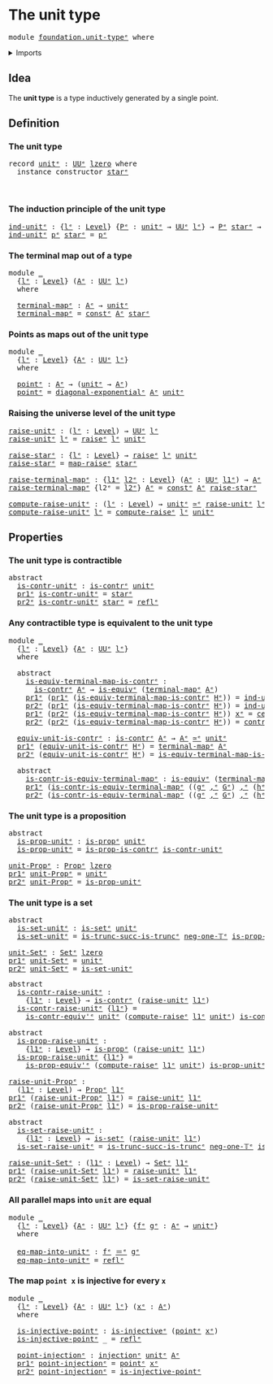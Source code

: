 # The unit type

<pre class="Agda"><a id="26" class="Keyword">module</a> <a id="33" href="foundation.unit-type%25E1%25B5%2589.html" class="Module">foundation.unit-typeᵉ</a> <a id="55" class="Keyword">where</a>
</pre>
<details><summary>Imports</summary>

<pre class="Agda"><a id="111" class="Keyword">open</a> <a id="116" class="Keyword">import</a> <a id="123" href="foundation.dependent-pair-types%25E1%25B5%2589.html" class="Module">foundation.dependent-pair-typesᵉ</a>
<a id="156" class="Keyword">open</a> <a id="161" class="Keyword">import</a> <a id="168" href="foundation.diagonal-maps-of-types%25E1%25B5%2589.html" class="Module">foundation.diagonal-maps-of-typesᵉ</a>
<a id="203" class="Keyword">open</a> <a id="208" class="Keyword">import</a> <a id="215" href="foundation.raising-universe-levels%25E1%25B5%2589.html" class="Module">foundation.raising-universe-levelsᵉ</a>
<a id="251" class="Keyword">open</a> <a id="256" class="Keyword">import</a> <a id="263" href="foundation.universe-levels%25E1%25B5%2589.html" class="Module">foundation.universe-levelsᵉ</a>

<a id="292" class="Keyword">open</a> <a id="297" class="Keyword">import</a> <a id="304" href="foundation-core.constant-maps%25E1%25B5%2589.html" class="Module">foundation-core.constant-mapsᵉ</a>
<a id="335" class="Keyword">open</a> <a id="340" class="Keyword">import</a> <a id="347" href="foundation-core.contractible-types%25E1%25B5%2589.html" class="Module">foundation-core.contractible-typesᵉ</a>
<a id="383" class="Keyword">open</a> <a id="388" class="Keyword">import</a> <a id="395" href="foundation-core.equivalences%25E1%25B5%2589.html" class="Module">foundation-core.equivalencesᵉ</a>
<a id="425" class="Keyword">open</a> <a id="430" class="Keyword">import</a> <a id="437" href="foundation-core.identity-types%25E1%25B5%2589.html" class="Module">foundation-core.identity-typesᵉ</a>
<a id="469" class="Keyword">open</a> <a id="474" class="Keyword">import</a> <a id="481" href="foundation-core.injective-maps%25E1%25B5%2589.html" class="Module">foundation-core.injective-mapsᵉ</a>
<a id="513" class="Keyword">open</a> <a id="518" class="Keyword">import</a> <a id="525" href="foundation-core.propositions%25E1%25B5%2589.html" class="Module">foundation-core.propositionsᵉ</a>
<a id="555" class="Keyword">open</a> <a id="560" class="Keyword">import</a> <a id="567" href="foundation-core.sets%25E1%25B5%2589.html" class="Module">foundation-core.setsᵉ</a>
<a id="589" class="Keyword">open</a> <a id="594" class="Keyword">import</a> <a id="601" href="foundation-core.truncated-types%25E1%25B5%2589.html" class="Module">foundation-core.truncated-typesᵉ</a>
<a id="634" class="Keyword">open</a> <a id="639" class="Keyword">import</a> <a id="646" href="foundation-core.truncation-levels%25E1%25B5%2589.html" class="Module">foundation-core.truncation-levelsᵉ</a>
</pre>
</details>

## Idea

The **unit type** is a type inductively generated by a single point.

## Definition

### The unit type

<pre class="Agda"><a id="819" class="Keyword">record</a> <a id="unitᵉ"></a><a id="826" href="foundation.unit-type%25E1%25B5%2589.html#826" class="Record">unitᵉ</a> <a id="832" class="Symbol">:</a> <a id="834" href="Agda.Primitive.html#429" class="Primitive">UUᵉ</a> <a id="838" href="Agda.Primitive.html#915" class="Primitive">lzero</a> <a id="844" class="Keyword">where</a>
  <a id="852" class="Keyword">instance</a> <a id="861" class="Keyword">constructor</a> <a id="starᵉ"></a><a id="873" href="foundation.unit-type%25E1%25B5%2589.html#873" class="InductiveConstructor">starᵉ</a>


</pre>
### The induction principle of the unit type

<pre class="Agda"><a id="ind-unitᵉ"></a><a id="940" href="foundation.unit-type%25E1%25B5%2589.html#940" class="Function">ind-unitᵉ</a> <a id="950" class="Symbol">:</a> <a id="952" class="Symbol">{</a><a id="953" href="foundation.unit-type%25E1%25B5%2589.html#953" class="Bound">lᵉ</a> <a id="956" class="Symbol">:</a> <a id="958" href="Agda.Primitive.html#742" class="Postulate">Level</a><a id="963" class="Symbol">}</a> <a id="965" class="Symbol">{</a><a id="966" href="foundation.unit-type%25E1%25B5%2589.html#966" class="Bound">Pᵉ</a> <a id="969" class="Symbol">:</a> <a id="971" href="foundation.unit-type%25E1%25B5%2589.html#826" class="Record">unitᵉ</a> <a id="977" class="Symbol">→</a> <a id="979" href="Agda.Primitive.html#429" class="Primitive">UUᵉ</a> <a id="983" href="foundation.unit-type%25E1%25B5%2589.html#953" class="Bound">lᵉ</a><a id="985" class="Symbol">}</a> <a id="987" class="Symbol">→</a> <a id="989" href="foundation.unit-type%25E1%25B5%2589.html#966" class="Bound">Pᵉ</a> <a id="992" href="foundation.unit-type%25E1%25B5%2589.html#873" class="InductiveConstructor">starᵉ</a> <a id="998" class="Symbol">→</a> <a id="1000" class="Symbol">(</a><a id="1001" href="foundation.unit-type%25E1%25B5%2589.html#1001" class="Bound">xᵉ</a> <a id="1004" class="Symbol">:</a> <a id="1006" href="foundation.unit-type%25E1%25B5%2589.html#826" class="Record">unitᵉ</a><a id="1011" class="Symbol">)</a> <a id="1013" class="Symbol">→</a> <a id="1015" href="foundation.unit-type%25E1%25B5%2589.html#966" class="Bound">Pᵉ</a> <a id="1018" href="foundation.unit-type%25E1%25B5%2589.html#1001" class="Bound">xᵉ</a>
<a id="1021" href="foundation.unit-type%25E1%25B5%2589.html#940" class="Function">ind-unitᵉ</a> <a id="1031" href="foundation.unit-type%25E1%25B5%2589.html#1031" class="Bound">pᵉ</a> <a id="1034" href="foundation.unit-type%25E1%25B5%2589.html#873" class="InductiveConstructor">starᵉ</a> <a id="1040" class="Symbol">=</a> <a id="1042" href="foundation.unit-type%25E1%25B5%2589.html#1031" class="Bound">pᵉ</a>
</pre>
### The terminal map out of a type

<pre class="Agda"><a id="1094" class="Keyword">module</a> <a id="1101" href="foundation.unit-type%25E1%25B5%2589.html#1101" class="Module">_</a>
  <a id="1105" class="Symbol">{</a><a id="1106" href="foundation.unit-type%25E1%25B5%2589.html#1106" class="Bound">lᵉ</a> <a id="1109" class="Symbol">:</a> <a id="1111" href="Agda.Primitive.html#742" class="Postulate">Level</a><a id="1116" class="Symbol">}</a> <a id="1118" class="Symbol">(</a><a id="1119" href="foundation.unit-type%25E1%25B5%2589.html#1119" class="Bound">Aᵉ</a> <a id="1122" class="Symbol">:</a> <a id="1124" href="Agda.Primitive.html#429" class="Primitive">UUᵉ</a> <a id="1128" href="foundation.unit-type%25E1%25B5%2589.html#1106" class="Bound">lᵉ</a><a id="1130" class="Symbol">)</a>
  <a id="1134" class="Keyword">where</a>

  <a id="1143" href="foundation.unit-type%25E1%25B5%2589.html#1143" class="Function">terminal-mapᵉ</a> <a id="1157" class="Symbol">:</a> <a id="1159" href="foundation.unit-type%25E1%25B5%2589.html#1119" class="Bound">Aᵉ</a> <a id="1162" class="Symbol">→</a> <a id="1164" href="foundation.unit-type%25E1%25B5%2589.html#826" class="Record">unitᵉ</a>
  <a id="1172" href="foundation.unit-type%25E1%25B5%2589.html#1143" class="Function">terminal-mapᵉ</a> <a id="1186" class="Symbol">=</a> <a id="1188" href="foundation-core.constant-maps%25E1%25B5%2589.html#474" class="Function">constᵉ</a> <a id="1195" href="foundation.unit-type%25E1%25B5%2589.html#1119" class="Bound">Aᵉ</a> <a id="1198" href="foundation.unit-type%25E1%25B5%2589.html#873" class="InductiveConstructor">starᵉ</a>
</pre>
### Points as maps out of the unit type

<pre class="Agda"><a id="1258" class="Keyword">module</a> <a id="1265" href="foundation.unit-type%25E1%25B5%2589.html#1265" class="Module">_</a>
  <a id="1269" class="Symbol">{</a><a id="1270" href="foundation.unit-type%25E1%25B5%2589.html#1270" class="Bound">lᵉ</a> <a id="1273" class="Symbol">:</a> <a id="1275" href="Agda.Primitive.html#742" class="Postulate">Level</a><a id="1280" class="Symbol">}</a> <a id="1282" class="Symbol">{</a><a id="1283" href="foundation.unit-type%25E1%25B5%2589.html#1283" class="Bound">Aᵉ</a> <a id="1286" class="Symbol">:</a> <a id="1288" href="Agda.Primitive.html#429" class="Primitive">UUᵉ</a> <a id="1292" href="foundation.unit-type%25E1%25B5%2589.html#1270" class="Bound">lᵉ</a><a id="1294" class="Symbol">}</a>
  <a id="1298" class="Keyword">where</a>

  <a id="1307" href="foundation.unit-type%25E1%25B5%2589.html#1307" class="Function">pointᵉ</a> <a id="1314" class="Symbol">:</a> <a id="1316" href="foundation.unit-type%25E1%25B5%2589.html#1283" class="Bound">Aᵉ</a> <a id="1319" class="Symbol">→</a> <a id="1321" class="Symbol">(</a><a id="1322" href="foundation.unit-type%25E1%25B5%2589.html#826" class="Record">unitᵉ</a> <a id="1328" class="Symbol">→</a> <a id="1330" href="foundation.unit-type%25E1%25B5%2589.html#1283" class="Bound">Aᵉ</a><a id="1332" class="Symbol">)</a>
  <a id="1336" href="foundation.unit-type%25E1%25B5%2589.html#1307" class="Function">pointᵉ</a> <a id="1343" class="Symbol">=</a> <a id="1345" href="foundation.diagonal-maps-of-types%25E1%25B5%2589.html#1435" class="Function">diagonal-exponentialᵉ</a> <a id="1367" href="foundation.unit-type%25E1%25B5%2589.html#1283" class="Bound">Aᵉ</a> <a id="1370" href="foundation.unit-type%25E1%25B5%2589.html#826" class="Record">unitᵉ</a>
</pre>
### Raising the universe level of the unit type

<pre class="Agda"><a id="raise-unitᵉ"></a><a id="1438" href="foundation.unit-type%25E1%25B5%2589.html#1438" class="Function">raise-unitᵉ</a> <a id="1450" class="Symbol">:</a> <a id="1452" class="Symbol">(</a><a id="1453" href="foundation.unit-type%25E1%25B5%2589.html#1453" class="Bound">lᵉ</a> <a id="1456" class="Symbol">:</a> <a id="1458" href="Agda.Primitive.html#742" class="Postulate">Level</a><a id="1463" class="Symbol">)</a> <a id="1465" class="Symbol">→</a> <a id="1467" href="Agda.Primitive.html#429" class="Primitive">UUᵉ</a> <a id="1471" href="foundation.unit-type%25E1%25B5%2589.html#1453" class="Bound">lᵉ</a>
<a id="1474" href="foundation.unit-type%25E1%25B5%2589.html#1438" class="Function">raise-unitᵉ</a> <a id="1486" href="foundation.unit-type%25E1%25B5%2589.html#1486" class="Bound">lᵉ</a> <a id="1489" class="Symbol">=</a> <a id="1491" href="foundation.raising-universe-levels%25E1%25B5%2589.html#1012" class="Datatype">raiseᵉ</a> <a id="1498" href="foundation.unit-type%25E1%25B5%2589.html#1486" class="Bound">lᵉ</a> <a id="1501" href="foundation.unit-type%25E1%25B5%2589.html#826" class="Record">unitᵉ</a>

<a id="raise-starᵉ"></a><a id="1508" href="foundation.unit-type%25E1%25B5%2589.html#1508" class="Function">raise-starᵉ</a> <a id="1520" class="Symbol">:</a> <a id="1522" class="Symbol">{</a><a id="1523" href="foundation.unit-type%25E1%25B5%2589.html#1523" class="Bound">lᵉ</a> <a id="1526" class="Symbol">:</a> <a id="1528" href="Agda.Primitive.html#742" class="Postulate">Level</a><a id="1533" class="Symbol">}</a> <a id="1535" class="Symbol">→</a> <a id="1537" href="foundation.raising-universe-levels%25E1%25B5%2589.html#1012" class="Datatype">raiseᵉ</a> <a id="1544" href="foundation.unit-type%25E1%25B5%2589.html#1523" class="Bound">lᵉ</a> <a id="1547" href="foundation.unit-type%25E1%25B5%2589.html#826" class="Record">unitᵉ</a>
<a id="1553" href="foundation.unit-type%25E1%25B5%2589.html#1508" class="Function">raise-starᵉ</a> <a id="1565" class="Symbol">=</a> <a id="1567" href="foundation.raising-universe-levels%25E1%25B5%2589.html#1086" class="InductiveConstructor">map-raiseᵉ</a> <a id="1578" href="foundation.unit-type%25E1%25B5%2589.html#873" class="InductiveConstructor">starᵉ</a>

<a id="raise-terminal-mapᵉ"></a><a id="1585" href="foundation.unit-type%25E1%25B5%2589.html#1585" class="Function">raise-terminal-mapᵉ</a> <a id="1605" class="Symbol">:</a> <a id="1607" class="Symbol">{</a><a id="1608" href="foundation.unit-type%25E1%25B5%2589.html#1608" class="Bound">l1ᵉ</a> <a id="1612" href="foundation.unit-type%25E1%25B5%2589.html#1612" class="Bound">l2ᵉ</a> <a id="1616" class="Symbol">:</a> <a id="1618" href="Agda.Primitive.html#742" class="Postulate">Level</a><a id="1623" class="Symbol">}</a> <a id="1625" class="Symbol">(</a><a id="1626" href="foundation.unit-type%25E1%25B5%2589.html#1626" class="Bound">Aᵉ</a> <a id="1629" class="Symbol">:</a> <a id="1631" href="Agda.Primitive.html#429" class="Primitive">UUᵉ</a> <a id="1635" href="foundation.unit-type%25E1%25B5%2589.html#1608" class="Bound">l1ᵉ</a><a id="1638" class="Symbol">)</a> <a id="1640" class="Symbol">→</a> <a id="1642" href="foundation.unit-type%25E1%25B5%2589.html#1626" class="Bound">Aᵉ</a> <a id="1645" class="Symbol">→</a> <a id="1647" href="foundation.unit-type%25E1%25B5%2589.html#1438" class="Function">raise-unitᵉ</a> <a id="1659" href="foundation.unit-type%25E1%25B5%2589.html#1612" class="Bound">l2ᵉ</a>
<a id="1663" href="foundation.unit-type%25E1%25B5%2589.html#1585" class="Function">raise-terminal-mapᵉ</a> <a id="1683" class="Symbol">{</a><a id="1684" class="Argument">l2ᵉ</a> <a id="1688" class="Symbol">=</a> <a id="1690" href="foundation.unit-type%25E1%25B5%2589.html#1690" class="Bound">l2ᵉ</a><a id="1693" class="Symbol">}</a> <a id="1695" href="foundation.unit-type%25E1%25B5%2589.html#1695" class="Bound">Aᵉ</a> <a id="1698" class="Symbol">=</a> <a id="1700" href="foundation-core.constant-maps%25E1%25B5%2589.html#474" class="Function">constᵉ</a> <a id="1707" href="foundation.unit-type%25E1%25B5%2589.html#1695" class="Bound">Aᵉ</a> <a id="1710" href="foundation.unit-type%25E1%25B5%2589.html#1508" class="Function">raise-starᵉ</a>

<a id="compute-raise-unitᵉ"></a><a id="1723" href="foundation.unit-type%25E1%25B5%2589.html#1723" class="Function">compute-raise-unitᵉ</a> <a id="1743" class="Symbol">:</a> <a id="1745" class="Symbol">(</a><a id="1746" href="foundation.unit-type%25E1%25B5%2589.html#1746" class="Bound">lᵉ</a> <a id="1749" class="Symbol">:</a> <a id="1751" href="Agda.Primitive.html#742" class="Postulate">Level</a><a id="1756" class="Symbol">)</a> <a id="1758" class="Symbol">→</a> <a id="1760" href="foundation.unit-type%25E1%25B5%2589.html#826" class="Record">unitᵉ</a> <a id="1766" href="foundation-core.equivalences%25E1%25B5%2589.html#2662" class="Function Operator">≃ᵉ</a> <a id="1769" href="foundation.unit-type%25E1%25B5%2589.html#1438" class="Function">raise-unitᵉ</a> <a id="1781" href="foundation.unit-type%25E1%25B5%2589.html#1746" class="Bound">lᵉ</a>
<a id="1784" href="foundation.unit-type%25E1%25B5%2589.html#1723" class="Function">compute-raise-unitᵉ</a> <a id="1804" href="foundation.unit-type%25E1%25B5%2589.html#1804" class="Bound">lᵉ</a> <a id="1807" class="Symbol">=</a> <a id="1809" href="foundation.raising-universe-levels%25E1%25B5%2589.html#1854" class="Function">compute-raiseᵉ</a> <a id="1824" href="foundation.unit-type%25E1%25B5%2589.html#1804" class="Bound">lᵉ</a> <a id="1827" href="foundation.unit-type%25E1%25B5%2589.html#826" class="Record">unitᵉ</a>
</pre>
## Properties

### The unit type is contractible

<pre class="Agda"><a id="1896" class="Keyword">abstract</a>
  <a id="is-contr-unitᵉ"></a><a id="1907" href="foundation.unit-type%25E1%25B5%2589.html#1907" class="Function">is-contr-unitᵉ</a> <a id="1922" class="Symbol">:</a> <a id="1924" href="foundation-core.contractible-types%25E1%25B5%2589.html#908" class="Function">is-contrᵉ</a> <a id="1934" href="foundation.unit-type%25E1%25B5%2589.html#826" class="Record">unitᵉ</a>
  <a id="1942" href="foundation.dependent-pair-types%25E1%25B5%2589.html#697" class="Field">pr1ᵉ</a> <a id="1947" href="foundation.unit-type%25E1%25B5%2589.html#1907" class="Function">is-contr-unitᵉ</a> <a id="1962" class="Symbol">=</a> <a id="1964" href="foundation.unit-type%25E1%25B5%2589.html#873" class="InductiveConstructor">starᵉ</a>
  <a id="1972" href="foundation.dependent-pair-types%25E1%25B5%2589.html#711" class="Field">pr2ᵉ</a> <a id="1977" href="foundation.unit-type%25E1%25B5%2589.html#1907" class="Function">is-contr-unitᵉ</a> <a id="1992" href="foundation.unit-type%25E1%25B5%2589.html#873" class="InductiveConstructor">starᵉ</a> <a id="1998" class="Symbol">=</a> <a id="2000" href="foundation-core.identity-types%25E1%25B5%2589.html#2694" class="InductiveConstructor">reflᵉ</a>
</pre>
### Any contractible type is equivalent to the unit type

<pre class="Agda"><a id="2077" class="Keyword">module</a> <a id="2084" href="foundation.unit-type%25E1%25B5%2589.html#2084" class="Module">_</a>
  <a id="2088" class="Symbol">{</a><a id="2089" href="foundation.unit-type%25E1%25B5%2589.html#2089" class="Bound">lᵉ</a> <a id="2092" class="Symbol">:</a> <a id="2094" href="Agda.Primitive.html#742" class="Postulate">Level</a><a id="2099" class="Symbol">}</a> <a id="2101" class="Symbol">{</a><a id="2102" href="foundation.unit-type%25E1%25B5%2589.html#2102" class="Bound">Aᵉ</a> <a id="2105" class="Symbol">:</a> <a id="2107" href="Agda.Primitive.html#429" class="Primitive">UUᵉ</a> <a id="2111" href="foundation.unit-type%25E1%25B5%2589.html#2089" class="Bound">lᵉ</a><a id="2113" class="Symbol">}</a>
  <a id="2117" class="Keyword">where</a>

  <a id="2126" class="Keyword">abstract</a>
    <a id="2139" href="foundation.unit-type%25E1%25B5%2589.html#2139" class="Function">is-equiv-terminal-map-is-contrᵉ</a> <a id="2171" class="Symbol">:</a>
      <a id="2179" href="foundation-core.contractible-types%25E1%25B5%2589.html#908" class="Function">is-contrᵉ</a> <a id="2189" href="foundation.unit-type%25E1%25B5%2589.html#2102" class="Bound">Aᵉ</a> <a id="2192" class="Symbol">→</a> <a id="2194" href="foundation-core.equivalences%25E1%25B5%2589.html#1553" class="Function">is-equivᵉ</a> <a id="2204" class="Symbol">(</a><a id="2205" href="foundation.unit-type%25E1%25B5%2589.html#1143" class="Function">terminal-mapᵉ</a> <a id="2219" href="foundation.unit-type%25E1%25B5%2589.html#2102" class="Bound">Aᵉ</a><a id="2221" class="Symbol">)</a>
    <a id="2227" href="foundation.dependent-pair-types%25E1%25B5%2589.html#697" class="Field">pr1ᵉ</a> <a id="2232" class="Symbol">(</a><a id="2233" href="foundation.dependent-pair-types%25E1%25B5%2589.html#697" class="Field">pr1ᵉ</a> <a id="2238" class="Symbol">(</a><a id="2239" href="foundation.unit-type%25E1%25B5%2589.html#2139" class="Function">is-equiv-terminal-map-is-contrᵉ</a> <a id="2271" href="foundation.unit-type%25E1%25B5%2589.html#2271" class="Bound">Hᵉ</a><a id="2273" class="Symbol">))</a> <a id="2276" class="Symbol">=</a> <a id="2278" href="foundation.unit-type%25E1%25B5%2589.html#940" class="Function">ind-unitᵉ</a> <a id="2288" class="Symbol">(</a><a id="2289" href="foundation-core.contractible-types%25E1%25B5%2589.html#1016" class="Function">centerᵉ</a> <a id="2297" href="foundation.unit-type%25E1%25B5%2589.html#2271" class="Bound">Hᵉ</a><a id="2299" class="Symbol">)</a>
    <a id="2305" href="foundation.dependent-pair-types%25E1%25B5%2589.html#711" class="Field">pr2ᵉ</a> <a id="2310" class="Symbol">(</a><a id="2311" href="foundation.dependent-pair-types%25E1%25B5%2589.html#697" class="Field">pr1ᵉ</a> <a id="2316" class="Symbol">(</a><a id="2317" href="foundation.unit-type%25E1%25B5%2589.html#2139" class="Function">is-equiv-terminal-map-is-contrᵉ</a> <a id="2349" href="foundation.unit-type%25E1%25B5%2589.html#2349" class="Bound">Hᵉ</a><a id="2351" class="Symbol">))</a> <a id="2354" class="Symbol">=</a> <a id="2356" href="foundation.unit-type%25E1%25B5%2589.html#940" class="Function">ind-unitᵉ</a> <a id="2366" href="foundation-core.identity-types%25E1%25B5%2589.html#2694" class="InductiveConstructor">reflᵉ</a>
    <a id="2376" href="foundation.dependent-pair-types%25E1%25B5%2589.html#697" class="Field">pr1ᵉ</a> <a id="2381" class="Symbol">(</a><a id="2382" href="foundation.dependent-pair-types%25E1%25B5%2589.html#711" class="Field">pr2ᵉ</a> <a id="2387" class="Symbol">(</a><a id="2388" href="foundation.unit-type%25E1%25B5%2589.html#2139" class="Function">is-equiv-terminal-map-is-contrᵉ</a> <a id="2420" href="foundation.unit-type%25E1%25B5%2589.html#2420" class="Bound">Hᵉ</a><a id="2422" class="Symbol">))</a> <a id="2425" href="foundation.unit-type%25E1%25B5%2589.html#2425" class="Bound">xᵉ</a> <a id="2428" class="Symbol">=</a> <a id="2430" href="foundation-core.contractible-types%25E1%25B5%2589.html#1016" class="Function">centerᵉ</a> <a id="2438" href="foundation.unit-type%25E1%25B5%2589.html#2420" class="Bound">Hᵉ</a>
    <a id="2445" href="foundation.dependent-pair-types%25E1%25B5%2589.html#711" class="Field">pr2ᵉ</a> <a id="2450" class="Symbol">(</a><a id="2451" href="foundation.dependent-pair-types%25E1%25B5%2589.html#711" class="Field">pr2ᵉ</a> <a id="2456" class="Symbol">(</a><a id="2457" href="foundation.unit-type%25E1%25B5%2589.html#2139" class="Function">is-equiv-terminal-map-is-contrᵉ</a> <a id="2489" href="foundation.unit-type%25E1%25B5%2589.html#2489" class="Bound">Hᵉ</a><a id="2491" class="Symbol">))</a> <a id="2494" class="Symbol">=</a> <a id="2496" href="foundation-core.contractible-types%25E1%25B5%2589.html#1413" class="Function">contractionᵉ</a> <a id="2509" href="foundation.unit-type%25E1%25B5%2589.html#2489" class="Bound">Hᵉ</a>

  <a id="2515" href="foundation.unit-type%25E1%25B5%2589.html#2515" class="Function">equiv-unit-is-contrᵉ</a> <a id="2536" class="Symbol">:</a> <a id="2538" href="foundation-core.contractible-types%25E1%25B5%2589.html#908" class="Function">is-contrᵉ</a> <a id="2548" href="foundation.unit-type%25E1%25B5%2589.html#2102" class="Bound">Aᵉ</a> <a id="2551" class="Symbol">→</a> <a id="2553" href="foundation.unit-type%25E1%25B5%2589.html#2102" class="Bound">Aᵉ</a> <a id="2556" href="foundation-core.equivalences%25E1%25B5%2589.html#2662" class="Function Operator">≃ᵉ</a> <a id="2559" href="foundation.unit-type%25E1%25B5%2589.html#826" class="Record">unitᵉ</a>
  <a id="2567" href="foundation.dependent-pair-types%25E1%25B5%2589.html#697" class="Field">pr1ᵉ</a> <a id="2572" class="Symbol">(</a><a id="2573" href="foundation.unit-type%25E1%25B5%2589.html#2515" class="Function">equiv-unit-is-contrᵉ</a> <a id="2594" href="foundation.unit-type%25E1%25B5%2589.html#2594" class="Bound">Hᵉ</a><a id="2596" class="Symbol">)</a> <a id="2598" class="Symbol">=</a> <a id="2600" href="foundation.unit-type%25E1%25B5%2589.html#1143" class="Function">terminal-mapᵉ</a> <a id="2614" href="foundation.unit-type%25E1%25B5%2589.html#2102" class="Bound">Aᵉ</a>
  <a id="2619" href="foundation.dependent-pair-types%25E1%25B5%2589.html#711" class="Field">pr2ᵉ</a> <a id="2624" class="Symbol">(</a><a id="2625" href="foundation.unit-type%25E1%25B5%2589.html#2515" class="Function">equiv-unit-is-contrᵉ</a> <a id="2646" href="foundation.unit-type%25E1%25B5%2589.html#2646" class="Bound">Hᵉ</a><a id="2648" class="Symbol">)</a> <a id="2650" class="Symbol">=</a> <a id="2652" href="foundation.unit-type%25E1%25B5%2589.html#2139" class="Function">is-equiv-terminal-map-is-contrᵉ</a> <a id="2684" href="foundation.unit-type%25E1%25B5%2589.html#2646" class="Bound">Hᵉ</a>

  <a id="2690" class="Keyword">abstract</a>
    <a id="2703" href="foundation.unit-type%25E1%25B5%2589.html#2703" class="Function">is-contr-is-equiv-terminal-mapᵉ</a> <a id="2735" class="Symbol">:</a> <a id="2737" href="foundation-core.equivalences%25E1%25B5%2589.html#1553" class="Function">is-equivᵉ</a> <a id="2747" class="Symbol">(</a><a id="2748" href="foundation.unit-type%25E1%25B5%2589.html#1143" class="Function">terminal-mapᵉ</a> <a id="2762" href="foundation.unit-type%25E1%25B5%2589.html#2102" class="Bound">Aᵉ</a><a id="2764" class="Symbol">)</a> <a id="2766" class="Symbol">→</a> <a id="2768" href="foundation-core.contractible-types%25E1%25B5%2589.html#908" class="Function">is-contrᵉ</a> <a id="2778" href="foundation.unit-type%25E1%25B5%2589.html#2102" class="Bound">Aᵉ</a>
    <a id="2785" href="foundation.dependent-pair-types%25E1%25B5%2589.html#697" class="Field">pr1ᵉ</a> <a id="2790" class="Symbol">(</a><a id="2791" href="foundation.unit-type%25E1%25B5%2589.html#2703" class="Function">is-contr-is-equiv-terminal-mapᵉ</a> <a id="2823" class="Symbol">((</a><a id="2825" href="foundation.unit-type%25E1%25B5%2589.html#2825" class="Bound">gᵉ</a> <a id="2828" href="foundation.dependent-pair-types%25E1%25B5%2589.html#788" class="InductiveConstructor Operator">,ᵉ</a> <a id="2831" href="foundation.unit-type%25E1%25B5%2589.html#2831" class="Bound">Gᵉ</a><a id="2833" class="Symbol">)</a> <a id="2835" href="foundation.dependent-pair-types%25E1%25B5%2589.html#788" class="InductiveConstructor Operator">,ᵉ</a> <a id="2838" class="Symbol">(</a><a id="2839" href="foundation.unit-type%25E1%25B5%2589.html#2839" class="Bound">hᵉ</a> <a id="2842" href="foundation.dependent-pair-types%25E1%25B5%2589.html#788" class="InductiveConstructor Operator">,ᵉ</a> <a id="2845" href="foundation.unit-type%25E1%25B5%2589.html#2845" class="Bound">Hᵉ</a><a id="2847" class="Symbol">)))</a> <a id="2851" class="Symbol">=</a> <a id="2853" href="foundation.unit-type%25E1%25B5%2589.html#2839" class="Bound">hᵉ</a> <a id="2856" href="foundation.unit-type%25E1%25B5%2589.html#873" class="InductiveConstructor">starᵉ</a>
    <a id="2866" href="foundation.dependent-pair-types%25E1%25B5%2589.html#711" class="Field">pr2ᵉ</a> <a id="2871" class="Symbol">(</a><a id="2872" href="foundation.unit-type%25E1%25B5%2589.html#2703" class="Function">is-contr-is-equiv-terminal-mapᵉ</a> <a id="2904" class="Symbol">((</a><a id="2906" href="foundation.unit-type%25E1%25B5%2589.html#2906" class="Bound">gᵉ</a> <a id="2909" href="foundation.dependent-pair-types%25E1%25B5%2589.html#788" class="InductiveConstructor Operator">,ᵉ</a> <a id="2912" href="foundation.unit-type%25E1%25B5%2589.html#2912" class="Bound">Gᵉ</a><a id="2914" class="Symbol">)</a> <a id="2916" href="foundation.dependent-pair-types%25E1%25B5%2589.html#788" class="InductiveConstructor Operator">,ᵉ</a> <a id="2919" class="Symbol">(</a><a id="2920" href="foundation.unit-type%25E1%25B5%2589.html#2920" class="Bound">hᵉ</a> <a id="2923" href="foundation.dependent-pair-types%25E1%25B5%2589.html#788" class="InductiveConstructor Operator">,ᵉ</a> <a id="2926" href="foundation.unit-type%25E1%25B5%2589.html#2926" class="Bound">Hᵉ</a><a id="2928" class="Symbol">)))</a> <a id="2932" class="Symbol">=</a> <a id="2934" href="foundation.unit-type%25E1%25B5%2589.html#2926" class="Bound">Hᵉ</a>
</pre>
### The unit type is a proposition

<pre class="Agda"><a id="2986" class="Keyword">abstract</a>
  <a id="is-prop-unitᵉ"></a><a id="2997" href="foundation.unit-type%25E1%25B5%2589.html#2997" class="Function">is-prop-unitᵉ</a> <a id="3011" class="Symbol">:</a> <a id="3013" href="foundation-core.propositions%25E1%25B5%2589.html#1041" class="Function">is-propᵉ</a> <a id="3022" href="foundation.unit-type%25E1%25B5%2589.html#826" class="Record">unitᵉ</a>
  <a id="3030" href="foundation.unit-type%25E1%25B5%2589.html#2997" class="Function">is-prop-unitᵉ</a> <a id="3044" class="Symbol">=</a> <a id="3046" href="foundation-core.contractible-types%25E1%25B5%2589.html#7659" class="Function">is-prop-is-contrᵉ</a> <a id="3064" href="foundation.unit-type%25E1%25B5%2589.html#1907" class="Function">is-contr-unitᵉ</a>

<a id="unit-Propᵉ"></a><a id="3080" href="foundation.unit-type%25E1%25B5%2589.html#3080" class="Function">unit-Propᵉ</a> <a id="3091" class="Symbol">:</a> <a id="3093" href="foundation-core.propositions%25E1%25B5%2589.html#1181" class="Function">Propᵉ</a> <a id="3099" href="Agda.Primitive.html#915" class="Primitive">lzero</a>
<a id="3105" href="foundation.dependent-pair-types%25E1%25B5%2589.html#697" class="Field">pr1ᵉ</a> <a id="3110" href="foundation.unit-type%25E1%25B5%2589.html#3080" class="Function">unit-Propᵉ</a> <a id="3121" class="Symbol">=</a> <a id="3123" href="foundation.unit-type%25E1%25B5%2589.html#826" class="Record">unitᵉ</a>
<a id="3129" href="foundation.dependent-pair-types%25E1%25B5%2589.html#711" class="Field">pr2ᵉ</a> <a id="3134" href="foundation.unit-type%25E1%25B5%2589.html#3080" class="Function">unit-Propᵉ</a> <a id="3145" class="Symbol">=</a> <a id="3147" href="foundation.unit-type%25E1%25B5%2589.html#2997" class="Function">is-prop-unitᵉ</a>
</pre>
### The unit type is a set

<pre class="Agda"><a id="3202" class="Keyword">abstract</a>
  <a id="is-set-unitᵉ"></a><a id="3213" href="foundation.unit-type%25E1%25B5%2589.html#3213" class="Function">is-set-unitᵉ</a> <a id="3226" class="Symbol">:</a> <a id="3228" href="foundation-core.sets%25E1%25B5%2589.html#807" class="Function">is-setᵉ</a> <a id="3236" href="foundation.unit-type%25E1%25B5%2589.html#826" class="Record">unitᵉ</a>
  <a id="3244" href="foundation.unit-type%25E1%25B5%2589.html#3213" class="Function">is-set-unitᵉ</a> <a id="3257" class="Symbol">=</a> <a id="3259" href="foundation-core.truncated-types%25E1%25B5%2589.html#2077" class="Function">is-trunc-succ-is-truncᵉ</a> <a id="3283" href="foundation-core.truncation-levels%25E1%25B5%2589.html#637" class="Function">neg-one-𝕋ᵉ</a> <a id="3294" href="foundation.unit-type%25E1%25B5%2589.html#2997" class="Function">is-prop-unitᵉ</a>

<a id="unit-Setᵉ"></a><a id="3309" href="foundation.unit-type%25E1%25B5%2589.html#3309" class="Function">unit-Setᵉ</a> <a id="3319" class="Symbol">:</a> <a id="3321" href="foundation-core.sets%25E1%25B5%2589.html#897" class="Function">Setᵉ</a> <a id="3326" href="Agda.Primitive.html#915" class="Primitive">lzero</a>
<a id="3332" href="foundation.dependent-pair-types%25E1%25B5%2589.html#697" class="Field">pr1ᵉ</a> <a id="3337" href="foundation.unit-type%25E1%25B5%2589.html#3309" class="Function">unit-Setᵉ</a> <a id="3347" class="Symbol">=</a> <a id="3349" href="foundation.unit-type%25E1%25B5%2589.html#826" class="Record">unitᵉ</a>
<a id="3355" href="foundation.dependent-pair-types%25E1%25B5%2589.html#711" class="Field">pr2ᵉ</a> <a id="3360" href="foundation.unit-type%25E1%25B5%2589.html#3309" class="Function">unit-Setᵉ</a> <a id="3370" class="Symbol">=</a> <a id="3372" href="foundation.unit-type%25E1%25B5%2589.html#3213" class="Function">is-set-unitᵉ</a>
</pre>
<pre class="Agda"><a id="3398" class="Keyword">abstract</a>
  <a id="is-contr-raise-unitᵉ"></a><a id="3409" href="foundation.unit-type%25E1%25B5%2589.html#3409" class="Function">is-contr-raise-unitᵉ</a> <a id="3430" class="Symbol">:</a>
    <a id="3436" class="Symbol">{</a><a id="3437" href="foundation.unit-type%25E1%25B5%2589.html#3437" class="Bound">l1ᵉ</a> <a id="3441" class="Symbol">:</a> <a id="3443" href="Agda.Primitive.html#742" class="Postulate">Level</a><a id="3448" class="Symbol">}</a> <a id="3450" class="Symbol">→</a> <a id="3452" href="foundation-core.contractible-types%25E1%25B5%2589.html#908" class="Function">is-contrᵉ</a> <a id="3462" class="Symbol">(</a><a id="3463" href="foundation.unit-type%25E1%25B5%2589.html#1438" class="Function">raise-unitᵉ</a> <a id="3475" href="foundation.unit-type%25E1%25B5%2589.html#3437" class="Bound">l1ᵉ</a><a id="3478" class="Symbol">)</a>
  <a id="3482" href="foundation.unit-type%25E1%25B5%2589.html#3409" class="Function">is-contr-raise-unitᵉ</a> <a id="3503" class="Symbol">{</a><a id="3504" href="foundation.unit-type%25E1%25B5%2589.html#3504" class="Bound">l1ᵉ</a><a id="3507" class="Symbol">}</a> <a id="3509" class="Symbol">=</a>
    <a id="3515" href="foundation-core.contractible-types%25E1%25B5%2589.html#3162" class="Function">is-contr-equiv&#39;ᵉ</a> <a id="3532" href="foundation.unit-type%25E1%25B5%2589.html#826" class="Record">unitᵉ</a> <a id="3538" class="Symbol">(</a><a id="3539" href="foundation.raising-universe-levels%25E1%25B5%2589.html#1854" class="Function">compute-raiseᵉ</a> <a id="3554" href="foundation.unit-type%25E1%25B5%2589.html#3504" class="Bound">l1ᵉ</a> <a id="3558" href="foundation.unit-type%25E1%25B5%2589.html#826" class="Record">unitᵉ</a><a id="3563" class="Symbol">)</a> <a id="3565" href="foundation.unit-type%25E1%25B5%2589.html#1907" class="Function">is-contr-unitᵉ</a>

<a id="3581" class="Keyword">abstract</a>
  <a id="is-prop-raise-unitᵉ"></a><a id="3592" href="foundation.unit-type%25E1%25B5%2589.html#3592" class="Function">is-prop-raise-unitᵉ</a> <a id="3612" class="Symbol">:</a>
    <a id="3618" class="Symbol">{</a><a id="3619" href="foundation.unit-type%25E1%25B5%2589.html#3619" class="Bound">l1ᵉ</a> <a id="3623" class="Symbol">:</a> <a id="3625" href="Agda.Primitive.html#742" class="Postulate">Level</a><a id="3630" class="Symbol">}</a> <a id="3632" class="Symbol">→</a> <a id="3634" href="foundation-core.propositions%25E1%25B5%2589.html#1041" class="Function">is-propᵉ</a> <a id="3643" class="Symbol">(</a><a id="3644" href="foundation.unit-type%25E1%25B5%2589.html#1438" class="Function">raise-unitᵉ</a> <a id="3656" href="foundation.unit-type%25E1%25B5%2589.html#3619" class="Bound">l1ᵉ</a><a id="3659" class="Symbol">)</a>
  <a id="3663" href="foundation.unit-type%25E1%25B5%2589.html#3592" class="Function">is-prop-raise-unitᵉ</a> <a id="3683" class="Symbol">{</a><a id="3684" href="foundation.unit-type%25E1%25B5%2589.html#3684" class="Bound">l1ᵉ</a><a id="3687" class="Symbol">}</a> <a id="3689" class="Symbol">=</a>
    <a id="3695" href="foundation-core.propositions%25E1%25B5%2589.html#4311" class="Function">is-prop-equiv&#39;ᵉ</a> <a id="3711" class="Symbol">(</a><a id="3712" href="foundation.raising-universe-levels%25E1%25B5%2589.html#1854" class="Function">compute-raiseᵉ</a> <a id="3727" href="foundation.unit-type%25E1%25B5%2589.html#3684" class="Bound">l1ᵉ</a> <a id="3731" href="foundation.unit-type%25E1%25B5%2589.html#826" class="Record">unitᵉ</a><a id="3736" class="Symbol">)</a> <a id="3738" href="foundation.unit-type%25E1%25B5%2589.html#2997" class="Function">is-prop-unitᵉ</a>

<a id="raise-unit-Propᵉ"></a><a id="3753" href="foundation.unit-type%25E1%25B5%2589.html#3753" class="Function">raise-unit-Propᵉ</a> <a id="3770" class="Symbol">:</a>
  <a id="3774" class="Symbol">(</a><a id="3775" href="foundation.unit-type%25E1%25B5%2589.html#3775" class="Bound">l1ᵉ</a> <a id="3779" class="Symbol">:</a> <a id="3781" href="Agda.Primitive.html#742" class="Postulate">Level</a><a id="3786" class="Symbol">)</a> <a id="3788" class="Symbol">→</a> <a id="3790" href="foundation-core.propositions%25E1%25B5%2589.html#1181" class="Function">Propᵉ</a> <a id="3796" href="foundation.unit-type%25E1%25B5%2589.html#3775" class="Bound">l1ᵉ</a>
<a id="3800" href="foundation.dependent-pair-types%25E1%25B5%2589.html#697" class="Field">pr1ᵉ</a> <a id="3805" class="Symbol">(</a><a id="3806" href="foundation.unit-type%25E1%25B5%2589.html#3753" class="Function">raise-unit-Propᵉ</a> <a id="3823" href="foundation.unit-type%25E1%25B5%2589.html#3823" class="Bound">l1ᵉ</a><a id="3826" class="Symbol">)</a> <a id="3828" class="Symbol">=</a> <a id="3830" href="foundation.unit-type%25E1%25B5%2589.html#1438" class="Function">raise-unitᵉ</a> <a id="3842" href="foundation.unit-type%25E1%25B5%2589.html#3823" class="Bound">l1ᵉ</a>
<a id="3846" href="foundation.dependent-pair-types%25E1%25B5%2589.html#711" class="Field">pr2ᵉ</a> <a id="3851" class="Symbol">(</a><a id="3852" href="foundation.unit-type%25E1%25B5%2589.html#3753" class="Function">raise-unit-Propᵉ</a> <a id="3869" href="foundation.unit-type%25E1%25B5%2589.html#3869" class="Bound">l1ᵉ</a><a id="3872" class="Symbol">)</a> <a id="3874" class="Symbol">=</a> <a id="3876" href="foundation.unit-type%25E1%25B5%2589.html#3592" class="Function">is-prop-raise-unitᵉ</a>

<a id="3897" class="Keyword">abstract</a>
  <a id="is-set-raise-unitᵉ"></a><a id="3908" href="foundation.unit-type%25E1%25B5%2589.html#3908" class="Function">is-set-raise-unitᵉ</a> <a id="3927" class="Symbol">:</a>
    <a id="3933" class="Symbol">{</a><a id="3934" href="foundation.unit-type%25E1%25B5%2589.html#3934" class="Bound">l1ᵉ</a> <a id="3938" class="Symbol">:</a> <a id="3940" href="Agda.Primitive.html#742" class="Postulate">Level</a><a id="3945" class="Symbol">}</a> <a id="3947" class="Symbol">→</a> <a id="3949" href="foundation-core.sets%25E1%25B5%2589.html#807" class="Function">is-setᵉ</a> <a id="3957" class="Symbol">(</a><a id="3958" href="foundation.unit-type%25E1%25B5%2589.html#1438" class="Function">raise-unitᵉ</a> <a id="3970" href="foundation.unit-type%25E1%25B5%2589.html#3934" class="Bound">l1ᵉ</a><a id="3973" class="Symbol">)</a>
  <a id="3977" href="foundation.unit-type%25E1%25B5%2589.html#3908" class="Function">is-set-raise-unitᵉ</a> <a id="3996" class="Symbol">=</a> <a id="3998" href="foundation-core.truncated-types%25E1%25B5%2589.html#2077" class="Function">is-trunc-succ-is-truncᵉ</a> <a id="4022" href="foundation-core.truncation-levels%25E1%25B5%2589.html#637" class="Function">neg-one-𝕋ᵉ</a> <a id="4033" href="foundation.unit-type%25E1%25B5%2589.html#3592" class="Function">is-prop-raise-unitᵉ</a>

<a id="raise-unit-Setᵉ"></a><a id="4054" href="foundation.unit-type%25E1%25B5%2589.html#4054" class="Function">raise-unit-Setᵉ</a> <a id="4070" class="Symbol">:</a> <a id="4072" class="Symbol">(</a><a id="4073" href="foundation.unit-type%25E1%25B5%2589.html#4073" class="Bound">l1ᵉ</a> <a id="4077" class="Symbol">:</a> <a id="4079" href="Agda.Primitive.html#742" class="Postulate">Level</a><a id="4084" class="Symbol">)</a> <a id="4086" class="Symbol">→</a> <a id="4088" href="foundation-core.sets%25E1%25B5%2589.html#897" class="Function">Setᵉ</a> <a id="4093" href="foundation.unit-type%25E1%25B5%2589.html#4073" class="Bound">l1ᵉ</a>
<a id="4097" href="foundation.dependent-pair-types%25E1%25B5%2589.html#697" class="Field">pr1ᵉ</a> <a id="4102" class="Symbol">(</a><a id="4103" href="foundation.unit-type%25E1%25B5%2589.html#4054" class="Function">raise-unit-Setᵉ</a> <a id="4119" href="foundation.unit-type%25E1%25B5%2589.html#4119" class="Bound">l1ᵉ</a><a id="4122" class="Symbol">)</a> <a id="4124" class="Symbol">=</a> <a id="4126" href="foundation.unit-type%25E1%25B5%2589.html#1438" class="Function">raise-unitᵉ</a> <a id="4138" href="foundation.unit-type%25E1%25B5%2589.html#4119" class="Bound">l1ᵉ</a>
<a id="4142" href="foundation.dependent-pair-types%25E1%25B5%2589.html#711" class="Field">pr2ᵉ</a> <a id="4147" class="Symbol">(</a><a id="4148" href="foundation.unit-type%25E1%25B5%2589.html#4054" class="Function">raise-unit-Setᵉ</a> <a id="4164" href="foundation.unit-type%25E1%25B5%2589.html#4164" class="Bound">l1ᵉ</a><a id="4167" class="Symbol">)</a> <a id="4169" class="Symbol">=</a> <a id="4171" href="foundation.unit-type%25E1%25B5%2589.html#3908" class="Function">is-set-raise-unitᵉ</a>
</pre>
### All parallel maps into `unit` are equal

<pre class="Agda"><a id="4248" class="Keyword">module</a> <a id="4255" href="foundation.unit-type%25E1%25B5%2589.html#4255" class="Module">_</a>
  <a id="4259" class="Symbol">{</a><a id="4260" href="foundation.unit-type%25E1%25B5%2589.html#4260" class="Bound">lᵉ</a> <a id="4263" class="Symbol">:</a> <a id="4265" href="Agda.Primitive.html#742" class="Postulate">Level</a><a id="4270" class="Symbol">}</a> <a id="4272" class="Symbol">{</a><a id="4273" href="foundation.unit-type%25E1%25B5%2589.html#4273" class="Bound">Aᵉ</a> <a id="4276" class="Symbol">:</a> <a id="4278" href="Agda.Primitive.html#429" class="Primitive">UUᵉ</a> <a id="4282" href="foundation.unit-type%25E1%25B5%2589.html#4260" class="Bound">lᵉ</a><a id="4284" class="Symbol">}</a> <a id="4286" class="Symbol">{</a><a id="4287" href="foundation.unit-type%25E1%25B5%2589.html#4287" class="Bound">fᵉ</a> <a id="4290" href="foundation.unit-type%25E1%25B5%2589.html#4290" class="Bound">gᵉ</a> <a id="4293" class="Symbol">:</a> <a id="4295" href="foundation.unit-type%25E1%25B5%2589.html#4273" class="Bound">Aᵉ</a> <a id="4298" class="Symbol">→</a> <a id="4300" href="foundation.unit-type%25E1%25B5%2589.html#826" class="Record">unitᵉ</a><a id="4305" class="Symbol">}</a>
  <a id="4309" class="Keyword">where</a>

  <a id="4318" href="foundation.unit-type%25E1%25B5%2589.html#4318" class="Function">eq-map-into-unitᵉ</a> <a id="4336" class="Symbol">:</a> <a id="4338" href="foundation.unit-type%25E1%25B5%2589.html#4287" class="Bound">fᵉ</a> <a id="4341" href="foundation-core.identity-types%25E1%25B5%2589.html#2730" class="Function Operator">＝ᵉ</a> <a id="4344" href="foundation.unit-type%25E1%25B5%2589.html#4290" class="Bound">gᵉ</a>
  <a id="4349" href="foundation.unit-type%25E1%25B5%2589.html#4318" class="Function">eq-map-into-unitᵉ</a> <a id="4367" class="Symbol">=</a> <a id="4369" href="foundation-core.identity-types%25E1%25B5%2589.html#2694" class="InductiveConstructor">reflᵉ</a>
</pre>
### The map `point x` is injective for every `x`

<pre class="Agda"><a id="4438" class="Keyword">module</a> <a id="4445" href="foundation.unit-type%25E1%25B5%2589.html#4445" class="Module">_</a>
  <a id="4449" class="Symbol">{</a><a id="4450" href="foundation.unit-type%25E1%25B5%2589.html#4450" class="Bound">lᵉ</a> <a id="4453" class="Symbol">:</a> <a id="4455" href="Agda.Primitive.html#742" class="Postulate">Level</a><a id="4460" class="Symbol">}</a> <a id="4462" class="Symbol">{</a><a id="4463" href="foundation.unit-type%25E1%25B5%2589.html#4463" class="Bound">Aᵉ</a> <a id="4466" class="Symbol">:</a> <a id="4468" href="Agda.Primitive.html#429" class="Primitive">UUᵉ</a> <a id="4472" href="foundation.unit-type%25E1%25B5%2589.html#4450" class="Bound">lᵉ</a><a id="4474" class="Symbol">}</a> <a id="4476" class="Symbol">(</a><a id="4477" href="foundation.unit-type%25E1%25B5%2589.html#4477" class="Bound">xᵉ</a> <a id="4480" class="Symbol">:</a> <a id="4482" href="foundation.unit-type%25E1%25B5%2589.html#4463" class="Bound">Aᵉ</a><a id="4484" class="Symbol">)</a>
  <a id="4488" class="Keyword">where</a>

  <a id="4497" href="foundation.unit-type%25E1%25B5%2589.html#4497" class="Function">is-injective-pointᵉ</a> <a id="4517" class="Symbol">:</a> <a id="4519" href="foundation-core.injective-maps%25E1%25B5%2589.html#1002" class="Function">is-injectiveᵉ</a> <a id="4533" class="Symbol">(</a><a id="4534" href="foundation.unit-type%25E1%25B5%2589.html#1307" class="Function">pointᵉ</a> <a id="4541" href="foundation.unit-type%25E1%25B5%2589.html#4477" class="Bound">xᵉ</a><a id="4543" class="Symbol">)</a>
  <a id="4547" href="foundation.unit-type%25E1%25B5%2589.html#4497" class="Function">is-injective-pointᵉ</a> <a id="4567" class="Symbol">_</a> <a id="4569" class="Symbol">=</a> <a id="4571" href="foundation-core.identity-types%25E1%25B5%2589.html#2694" class="InductiveConstructor">reflᵉ</a>

  <a id="4580" href="foundation.unit-type%25E1%25B5%2589.html#4580" class="Function">point-injectionᵉ</a> <a id="4597" class="Symbol">:</a> <a id="4599" href="foundation-core.injective-maps%25E1%25B5%2589.html#1179" class="Function">injectionᵉ</a> <a id="4610" href="foundation.unit-type%25E1%25B5%2589.html#826" class="Record">unitᵉ</a> <a id="4616" href="foundation.unit-type%25E1%25B5%2589.html#4463" class="Bound">Aᵉ</a>
  <a id="4621" href="foundation.dependent-pair-types%25E1%25B5%2589.html#697" class="Field">pr1ᵉ</a> <a id="4626" href="foundation.unit-type%25E1%25B5%2589.html#4580" class="Function">point-injectionᵉ</a> <a id="4643" class="Symbol">=</a> <a id="4645" href="foundation.unit-type%25E1%25B5%2589.html#1307" class="Function">pointᵉ</a> <a id="4652" href="foundation.unit-type%25E1%25B5%2589.html#4477" class="Bound">xᵉ</a>
  <a id="4657" href="foundation.dependent-pair-types%25E1%25B5%2589.html#711" class="Field">pr2ᵉ</a> <a id="4662" href="foundation.unit-type%25E1%25B5%2589.html#4580" class="Function">point-injectionᵉ</a> <a id="4679" class="Symbol">=</a> <a id="4681" href="foundation.unit-type%25E1%25B5%2589.html#4497" class="Function">is-injective-pointᵉ</a>
</pre>